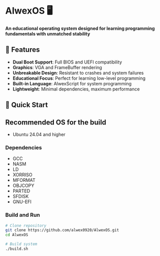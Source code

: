 # AlwexOS 🖥️

**An educational operating system designed for learning programming fundamentals with unmatched stability**

## 🎯 Features

- **Dual Boot Support**: Full BIOS and UEFI compatibility
- **Graphics**: VGA and FrameBuffer rendering
- **Unbreakable Design**: Resistant to crashes and system failures
- **Educational Focus**: Perfect for learning low-level programming
- **Built-in Language**: AlwexScript for system programming
- **Lightweight**: Minimal dependencies, maximum performance

## 🚀 Quick Start

## Recommended OS for the build
- Ubuntu 24.04 and higher

### Dependencies
- GCC
- NASM
- LD
- XORRISO
- MFORMAT
- OBJCOPY
- PARTED
- SFDISK
- GNU-EFI

### Build and Run
```bash
# Clone repository
git clone https://github.com/alwex0920/AlwexOS.git
cd AlwexOS

# Build system
./build.sh
